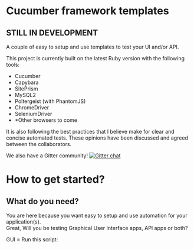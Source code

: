 # Cucumber framework templates

## **STILL IN DEVELOPMENT**

A couple of easy to setup and use templates to test your UI and/or API.

This project is currently built on the latest Ruby version with the following tools:
- Cucumber
- Capybara
- SitePrism
- MySQL2 <non-relational db support to come>
- Poltergeist (with PhantomJS)
- ChromeDriver
- SeleniumDriver
- *Other browsers to come

It is also following the best practices that I believe make for clear and concise automated tests. These opinions have been discussed and agreed between the collaborators. 

We also have a Gitter community! [![Gitter chat](https://badges.gitter.im/automating_templates/Lobby.png)](https://gitter.im/automating_templates/Lobby)
 
# How to get started? 

## What do you need? 

You are here because you want easy to setup and use automation for your application(s).  
Great, Will you be testing Graphical User Interface apps, API apps or both? 

GUI = Run this script: <Script name> <Add LINK to script readme>  
API = Run this script: <Script name> <Add LINK to script readme>  
Both = Run this script: <Script name> <Add LINK to script readme>  
